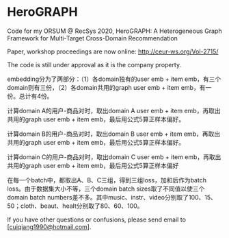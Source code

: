 # HeroGRAPH
Code for my ORSUM @ RecSys 2020, HeroGRAPH: A Heterogeneous Graph Framework for Multi-Target Cross-Domain Recommendation

Paper, workshop proceedings are now online: http://ceur-ws.org/Vol-2715/

The code is still under approval as it is the company property. 

embedding分为了两部分：（1）各domain独有的user emb + item emb，有三个domain则有三份，（2）各domain共用的graph user emb + item emb，有一份。总计有4份。

计算domain A的用户-商品对时，取出domain A user emb + item emb，再取出共用的graph user emb + item emb，最后用公式5算正样本偏好。

计算domain B的用户-商品对时，取出domain B user emb + item emb，再取出共用的graph user emb + item emb，最后用公式5算正样本偏好。

计算domain C的用户-商品对时，取出domain C user emb + item emb，再取出共用的graph user emb + item emb，最后用公式5算正样本偏好

在每一个batch中，都取出A、B、C三组，得到三组loss，加和后作为batch loss。由于数据集大小不等，三个domain batch sizes取了不同值以使三个domain batch numbers差不多。其中music、instr、video分别取了100、15、50；cloth、beaut、healt分别取了80、60、100。

If you have other questions or confusions, please send email to [cuiqiang1990@hotmail.com].
